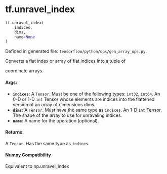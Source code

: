 <div itemscope itemtype="http://developers.google.com/ReferenceObject">
<meta itemprop="name" content="tf.unravel_index" />
</div>

# tf.unravel_index

``` python
tf.unravel_index(
    indices,
    dims,
    name=None
)
```



Defined in generated file: `tensorflow/python/ops/gen_array_ops.py`.

Converts a flat index or array of flat indices into a tuple of

coordinate arrays.



#### Args:

* <b>`indices`</b>: A `Tensor`. Must be one of the following types: `int32`, `int64`.
    An 0-D or 1-D `int` Tensor whose elements are indices into the
    flattened version of an array of dimensions dims.
* <b>`dims`</b>: A `Tensor`. Must have the same type as `indices`.
    An 1-D `int` Tensor. The shape of the array to use for unraveling
    indices.
* <b>`name`</b>: A name for the operation (optional).


#### Returns:

A `Tensor`. Has the same type as `indices`.

#### Numpy Compatibility
Equivalent to np.unravel_index

